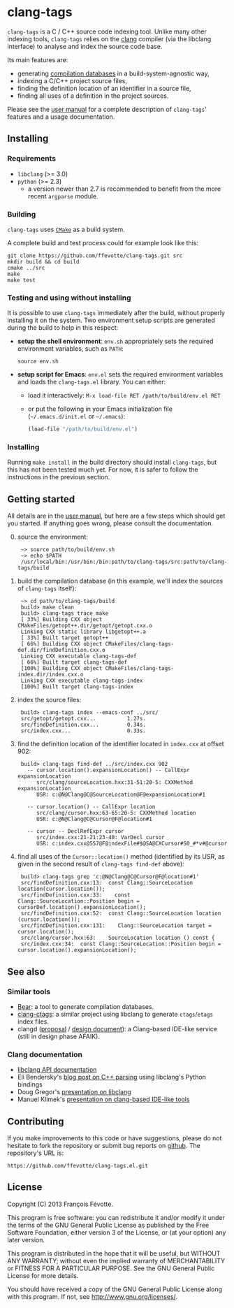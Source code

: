 # clang-tags

`clang-tags` is a C / C++ source code indexing tool. Unlike many other indexing
tools, `clang-tags` relies on the [clang](http://clang.llvm.org) compiler (via
the libclang interface) to analyse and index the source code base.

Its main features are:
- generating
  [compilation databases](http://clang.llvm.org/docs/JSONCompilationDatabase.html)
  in a build-system-agnostic way,
- indexing a C/C++ project source files,
- finding the definition location of an identifier in a source file,
- finding all uses of a definition in the project sources.

Please see the [user manual](http://ffevotte.github.com/clang-tags) for a
complete description of `clang-tags`' features and a usage documentation.

## Installing

### Requirements

- `libclang` (>= 3.0)
- `python` (>= 2.3)
  - a version newer than 2.7 is recommended to benefit from the more recent `argparse` module.

### Building

`clang-tags` uses [`CMake`](http://www.cmake.org/) as a build system.

A complete build and test process could for example look like this:

```
git clone https://github.com/ffevotte/clang-tags.git src
mkdir build && cd build
cmake ../src
make
make test
```

### Testing and using without installing

It is possible to use `clang-tags` immediately after the build, without properly installing it on
the system. Two environment setup scripts are generated during the build to help in this respect:

- **setup the shell environment**: `env.sh` appropriately sets the required environment variables,
  such as `PATH`:

  ```
  source env.sh
  ```

- **setup script for Emacs**: `env.el` sets the required environment variables and loads the
  `clang-tags.el` library. You can either:
  - load it interactively: `M-x load-file RET /path/to/build/env.el RET`
  - or put the following in your Emacs initialization file (`~/.emacs.d/init.el` or `~/.emacs`):
  
    ```lisp
    (load-file "/path/to/build/env.el")
    ```

### Installing

Running `make install` in the build directory should install `clang-tags`, but this has not been
tested much yet. For now, it is safer to follow the instructions in the previous section.



## Getting started

All details are in the [user manual](http://ffevotte.github.com/clang-tags), but
here are a few steps which should get you started. If anything goes wrong,
please consult the documentation.

0. source the environment:

   ```
    ~> source path/to/build/env.sh
    ~> echo $PATH
    /usr/local/bin:/usr/bin:/bin:path/to/clang-tags/src:path/to/clang-tags/build
   ```

1. build the compilation database (in this example, we'll index the sources of `clang-tags` itself):

   ```
    ~> cd path/to/clang-tags/build
    build> make clean
    build> clang-tags trace make
    [ 33%] Building CXX object CMakeFiles/getopt++.dir/getopt/getopt.cxx.o
    Linking CXX static library libgetopt++.a
    [ 33%] Built target getopt++
    [ 66%] Building CXX object CMakeFiles/clang-tags-def.dir/findDefinition.cxx.o
    Linking CXX executable clang-tags-def
    [ 66%] Built target clang-tags-def
    [100%] Building CXX object CMakeFiles/clang-tags-index.dir/index.cxx.o
    Linking CXX executable clang-tags-index
    [100%] Built target clang-tags-index
   ```

2. index the source files:

   ```
    build> clang-tags index --emacs-conf ../src/
    src/getopt/getopt.cxx...          1.27s.
    src/findDefinition.cxx...         0.34s.
    src/index.cxx...                  0.33s.
   ```

3. find the definition location of the identifier located in `index.cxx` at
   offset 902:

   ```
    build> clang-tags find-def ../src/index.cxx 902
      -- cursor.location().expansionLocation() -- CallExpr expansionLocation
         src/clang/sourceLocation.hxx:31-51:20-5: CXXMethod expansionLocation
         USR: c:@N@Clang@C@SourceLocation@F@expansionLocation#1
       
      -- cursor.location() -- CallExpr location
         src/clang/cursor.hxx:63-65:20-5: CXXMethod location
         USR: c:@N@Clang@C@Cursor@F@location#1
       
      -- cursor -- DeclRefExpr cursor
         src/index.cxx:21-21:23-40: VarDecl cursor
         USR: c:index.cxx@557@F@indexFile#$@SA@CXCursor#S0_#*v#@cursor
   ```

4. find all uses of the `Cursor::location()` method (identified by its USR, as
   given in the second result of `clang-tags find-def` above):

   ```
    build> clang-tags grep 'c:@N@Clang@C@Cursor@F@location#1'
    src/findDefinition.cxx:13:  const Clang::SourceLocation location(cursor.location());
    src/findDefinition.cxx:33:    const Clang::SourceLocation::Position begin = cursorDef.location().expansionLocation();
    src/findDefinition.cxx:52:  const Clang::SourceLocation location (cursor.location());
    src/findDefinition.cxx:131:    Clang::SourceLocation target = cursor.location();
    src/clang/cursor.hxx:63:    SourceLocation location () const {
    src/index.cxx:34:  const Clang::SourceLocation::Position begin = cursor.location().expansionLocation();
   ```


## See also

### Similar tools

- [Bear](https://github.com/rizsotto/Bear): a tool to generate compilation databases.
- [clang-ctags](https://github.com/drothlis/clang-ctags): a similar project
  using libclang to generate `ctags`/`etags` index files.
- clangd ([proposal][clangd_proposal] / [design document][clangd_design]):
  a Clang-based IDE-like service (still in design phase AFAIK).

[clangd_proposal]: http://lists.cs.uiuc.edu/pipermail/cfe-dev/2012-June/022028.html
[clangd_design]:   https://github.com/chandlerc/llvm-designs/blob/master/ClangService.rst

### Clang documentation

- [libclang API documentation][libclang]
- Eli Bendersky's [blog post on C++ parsing][bendersky] using libclang's Python bindings
- Doug Gregor's [presentation on libclang][gregor]
- Manuel Klimek's [presentation on clang-based IDE-like tools][klimek]

[libclang]:  http://clang.llvm.org/doxygen/group__CINDEX.html
[bendersky]: http://eli.thegreenplace.net/2011/07/03/parsing-c-in-python-with-clang/
[gregor]:    http://llvm.org/devmtg/2010-11/Gregor-libclang.pdf
[klimek]:    http://llvm.org/devmtg/2012-04-12/Slides/Manuel_Klimek.pdf


## Contributing

If you make improvements to this code or have suggestions, please do not
hesitate to fork the repository or submit bug reports on
[github](https://github.com/ffevotte/clang-tags). The repository's URL is:

    https://github.com/ffevotte/clang-tags.el.git


## License

Copyright (C) 2013 François Févotte.

This program is free software: you can redistribute it and/or modify it under
the terms of the GNU General Public License as published by the Free Software
Foundation, either version 3 of the License, or (at your option) any later
version.

This program is distributed in the hope that it will be useful, but WITHOUT ANY
WARRANTY; without even the implied warranty of MERCHANTABILITY or FITNESS FOR A
PARTICULAR PURPOSE. See the GNU General Public License for more details.

You should have received a copy of the GNU General Public License along with
this program. If not, see <http://www.gnu.org/licenses/>.
